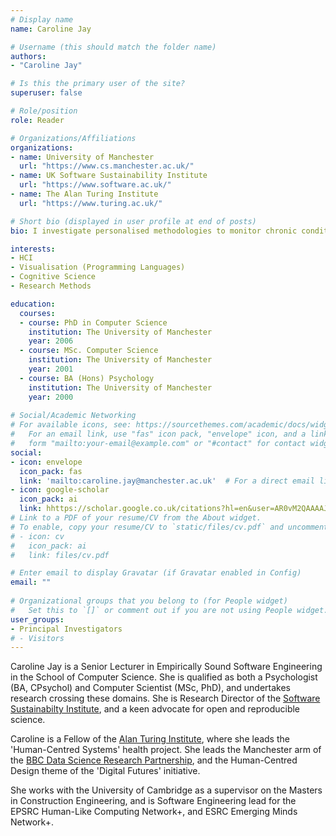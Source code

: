 ```yaml
---
# Display name
name: Caroline Jay

# Username (this should match the folder name)
authors:
- "Caroline Jay"

# Is this the primary user of the site?
superuser: false

# Role/position
role: Reader

# Organizations/Affiliations
organizations:
- name: University of Manchester
  url: "https://www.cs.manchester.ac.uk/"
- name: UK Software Sustainability Institute
  url: "https://www.software.ac.uk/"
- name: The Alan Turing Institute
  url: "https://www.turing.ac.uk/"

# Short bio (displayed in user profile at end of posts)
bio: I investigate personalised methodologies to monitor chronic conditions that affect daily human behaviour using mobile and wearable data.

interests:
- HCI
- Visualisation (Programming Languages)
- Cognitive Science
- Research Methods

education:
  courses:
  - course: PhD in Computer Science
    institution: The University of Manchester
    year: 2006
  - course: MSc. Computer Science
    institution: The University of Manchester
    year: 2001
  - course: BA (Hons) Psychology
    institution: The University of Manchester
    year: 2000
  
# Social/Academic Networking
# For available icons, see: https://sourcethemes.com/academic/docs/widgets/#icons
#   For an email link, use "fas" icon pack, "envelope" icon, and a link in the
#   form "mailto:your-email@example.com" or "#contact" for contact widget.
social:
- icon: envelope
  icon_pack: fas
  link: 'mailto:caroline.jay@manchester.ac.uk'  # For a direct email link, use "mailto:test@example.org".
- icon: google-scholar
  icon_pack: ai
  link: hhttps://scholar.google.co.uk/citations?hl=en&user=AR0vM2QAAAAJ
# Link to a PDF of your resume/CV from the About widget.
# To enable, copy your resume/CV to `static/files/cv.pdf` and uncomment the lines below.  
# - icon: cv
#   icon_pack: ai
#   link: files/cv.pdf

# Enter email to display Gravatar (if Gravatar enabled in Config)
email: ""
  
# Organizational groups that you belong to (for People widget)
#   Set this to `[]` or comment out if you are not using People widget.  
user_groups:
- Principal Investigators
# - Visitors
---
```

Caroline Jay is a Senior Lecturer in Empirically Sound Software Engineering in the School of Computer Science. She is qualified as both a Psychologist (BA, CPsychol) and Computer Scientist (MSc, PhD), and undertakes research crossing these domains. She is Research Director of the [Software Sustainabilty Institute](http://software.ac.uk/), and a keen advocate for open and reproducible science.

Caroline is a Fellow of the [Alan Turing Institute](https://www.turing.ac.uk/), where she leads the 'Human-Centred Systems' health project. She leads the Manchester arm of the [BBC Data Science Research Partnership](https://www.bbc.co.uk/rd/projects/data-science-research-partnership), and the Human-Centred Design theme of the 'Digital Futures' initiative. 

She works with the University of Cambridge as a supervisor on the Masters in Construction Engineering, and is Software Engineering lead for the EPSRC Human-Like Computing Network+, and ESRC Emerging Minds Network+.